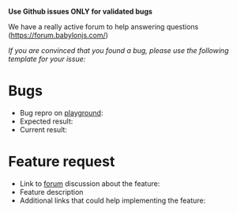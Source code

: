 **Use Github issues ONLY for validated bugs**

We have a really active forum to help answering questions (https://forum.babylonjs.com/)

*If you are convinced that you found a bug, please use the following template for your issue:*

# Bugs

- Bug repro on [playground](https://playground.babylonjs.com):
- Expected result:
- Current result:

# Feature request

- Link to [forum](https://forum.babylonjs.com/) discussion about the feature:
- Feature description
- Additional links that could help implementing the feature:


